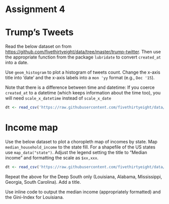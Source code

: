 Assignment 4
================

# Trump’s Tweets

Read the below dataset on from
<https://github.com/fivethirtyeight/data/tree/master/trump-twitter>.
Then use the appropriate function from the package `lubridate` to
convert `created_at` into a date.

Use `geom_histogram` to plot a histogram of tweets count. Change the
x-axis title into ‘date’ and the x-axis labels into a `mon 'yy` format
(e.g., `Dec '15`).

Note that there is a difference between time and datetime: If you coerce
`created_at` to a datetime (which keeps information about the time too),
you will need `scale_x_datetime` instead of
`scale_x_date`

``` r
dt <- read_csv('https://raw.githubusercontent.com/fivethirtyeight/data/master/trump-twitter/realDonaldTrump_poll_tweets.csv')
```

# Income map

Use the below dataset to plot a choropleth map of incomes by state. Map
`median_household_income` to the state fill. For a shapefile of the US
states use `map_data("state")`. Adjust the legend setting the title to
“Median income” and formatting the scale as
`$xx,xxx`.

``` r
dt <- read_csv('https://raw.githubusercontent.com/fivethirtyeight/data/master/hate-crimes/hate_crimes.csv')
```

Repeat the above for the Deep South only (Louisiana, Alabama,
Mississippi, Georgia, South Carolina). Add a title.

Use inline code to output the median income (appropriately formatted)
and the Gini-Index for Louisiana.
